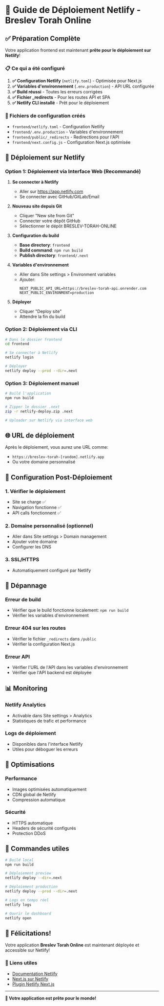 # 🚀 Guide de Déploiement Netlify - Breslev Torah Online

## ✅ Préparation Complète

Votre application frontend est maintenant **prête pour le déploiement sur Netlify**!

### 📋 Ce qui a été configuré

1. **✅ Configuration Netlify** (`netlify.toml`) - Optimisée pour Next.js
2. **✅ Variables d'environnement** (`.env.production`) - API URL configurée
3. **✅ Build réussi** - Toutes les erreurs corrigées
4. **✅ Fichier _redirects** - Pour les routes API et SPA
5. **✅ Netlify CLI installé** - Prêt pour le déploiement

### 🔧 Fichiers de configuration créés

- `frontend/netlify.toml` - Configuration Netlify
- `frontend/.env.production` - Variables d'environnement
- `frontend/public/_redirects` - Redirections pour l'API
- `frontend/next.config.js` - Configuration Next.js optimisée

## 🚀 Déploiement sur Netlify

### Option 1: Déploiement via Interface Web (Recommandé)

1. **Se connecter à Netlify**
   - Aller sur https://app.netlify.com
   - Se connecter avec GitHub/GitLab/Email

2. **Nouveau site depuis Git**
   - Cliquer "New site from Git"
   - Connecter votre dépôt GitHub
   - Sélectionner le dépôt BRESLEV-TORAH-ONLINE

3. **Configuration du build**
   - **Base directory**: `frontend`
   - **Build command**: `npm run build`
   - **Publish directory**: `frontend/.next`

4. **Variables d'environnement**
   - Aller dans Site settings > Environment variables
   - Ajouter:
     ```
     NEXT_PUBLIC_API_URL=https://breslev-torah-api.onrender.com
     NEXT_PUBLIC_ENVIRONMENT=production
     ```

5. **Déployer**
   - Cliquer "Deploy site"
   - Attendre la fin du build

### Option 2: Déploiement via CLI

```bash
# Dans le dossier frontend
cd frontend

# Se connecter à Netlify
netlify login

# Déployer
netlify deploy --prod --dir=.next
```

### Option 3: Déploiement manuel

```bash
# Build l'application
npm run build

# Zipper le dossier .next
zip -r netlify-deploy.zip .next

# Uploader sur Netlify via interface web
```

## 🌐 URL de déploiement

Après le déploiement, vous aurez une URL comme:
- `https://breslev-torah-[random].netlify.app`
- Ou votre domaine personnalisé

## 🔧 Configuration Post-Déploiement

### 1. Vérifier le déploiement
- Site se charge ✅
- Navigation fonctionne ✅
- API calls fonctionnent ✅

### 2. Domaine personnalisé (optionnel)
- Aller dans Site settings > Domain management
- Ajouter votre domaine
- Configurer les DNS

### 3. SSL/HTTPS
- Automatiquement configuré par Netlify

## 🐛 Dépannage

### Erreur de build
- Vérifier que le build fonctionne localement: `npm run build`
- Vérifier les variables d'environnement

### Erreur 404 sur les routes
- Vérifier le fichier `_redirects` dans `/public`
- Vérifier la configuration Next.js

### Erreur API
- Vérifier l'URL de l'API dans les variables d'environnement
- Vérifier que l'API backend est déployée

## 📊 Monitoring

### Netlify Analytics
- Activable dans Site settings > Analytics
- Statistiques de trafic et performance

### Logs de déploiement
- Disponibles dans l'interface Netlify
- Utiles pour déboguer les erreurs

## 🎯 Optimisations

### Performance
- Images optimisées automatiquement
- CDN global de Netlify
- Compression automatique

### Sécurité
- HTTPS automatique
- Headers de sécurité configurés
- Protection DDoS

## 📝 Commandes utiles

```bash
# Build local
npm run build

# Déploiement preview
netlify deploy --dir=.next

# Déploiement production
netlify deploy --prod --dir=.next

# Logs en temps réel
netlify logs

# Ouvrir le dashboard
netlify open
```

## 🎉 Félicitations!

Votre application **Breslev Torah Online** est maintenant déployée et accessible sur Netlify!

### 🔗 Liens utiles
- [Documentation Netlify](https://docs.netlify.com/)
- [Next.js sur Netlify](https://docs.netlify.com/frameworks/next-js/)
- [Plugin Netlify Next.js](https://github.com/netlify/netlify-plugin-nextjs)

---

**🚀 Votre application est prête pour le monde!**